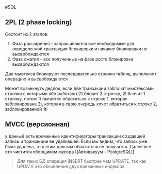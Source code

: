 #SQL 

## 2PL (2 phase locking)
Состоит из 2 этапов:
1. Фаза расширения - запрашиваются все необходимые для определенной транзакции блокировки и никакие блокировки не высвобождаются
2. Фаза сжатия - все полученные на фазе роста блокировки высвобождаются

Два мьютекса блокируют последовательно строчки таблиц, выполняют операцию и высвобождаются

Может возникнуть дедлок, если две транзакции заблочат мьютексами строчки с которыми обе работают.(1t блочит 2 строчку, 2t блочит 1 строчку, потом 1t пытается обратиться к строке 1, которая заблокирована 2t, которая в свою очередь хочет обратиться к строке 2, заблокированной 1t)

## MVCC (версионная)
у данный есть временные идентификаторы транзакции создавшей запись и транзакции ее удалившей. Если мы видим, что запись уже была удалена, то к этим данным обратиться не получится. Далее все это чистится сборщиком мусора [[Автовакуум - PostgreSQL]]

>Для таких БД операция INSERT быстрее чем UPDATE, так как UPDATE это обновление двух временных индексов


